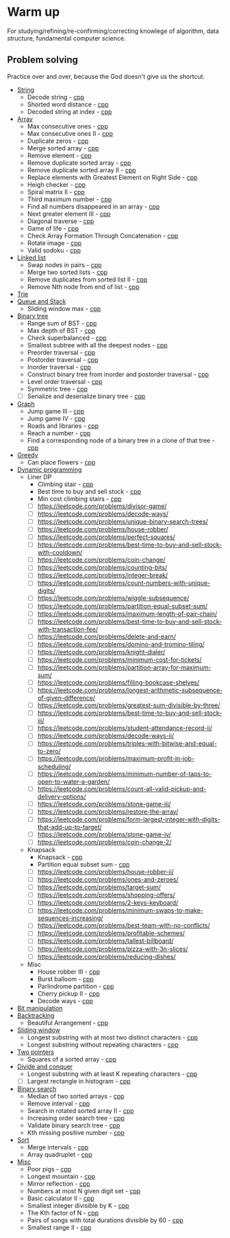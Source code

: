 # Warm up  
For studying/refining/re-confirming/correcting knowlege of algorithm, data structure,
fundamental computer science.

## Problem solving  
Practice over and over, because the God doesn't give us the shortcut.  

- [String](practice/cpp/string)
  - Decode string - [cpp](practice/cpp/string/decode_string.cpp)
  - Shorted word distance - [cpp](practice/cpp/string/shorted_word_distance.cpp)
  - Decoded string at index - [cpp](practice/cpp/string/decoded_string_at_index.cpp)
- [Array](practice/cpp/array)
  - Max consecutive ones - [cpp](practice/cpp/array/max_consecutive_ones.cpp)
  - Max consecutive ones II - [cpp](practice/cpp/array/max_consecutive_ones_2.cpp)
  - Duplicate zeros - [cpp](practice/cpp/array/duplicate_zeros.cpp)
  - Merge sorted array - [cpp](practice/cpp/array/merge_sorted_array.cpp)
  - Remove element - [cpp](practice/cpp/array/remove_element.cpp)
  - Remove duplicate sorted array - [cpp](practice/cpp/array/remove_duplicate_sorted_array.cpp)
  - Remove duplicate sorted array II - [cpp](practice/cpp/array/remove_duplicates_sorted_array_2.cpp)
  - Replace elements with Greatest Element on Right Side - [cpp](practice/cpp/array/replace_element_with_greatest_elem_on_right_side.cpp)
  - Heigh checker - [cpp](practice/cpp/array/height_checker.cpp)
  - Spiral matrix II - [cpp](practice/cpp/array/spiral_matrix_2.cpp)
  - Third maximum number - [cpp](practice/cpp/array/third_maximum_number.cpp)
  - Find all numbers disappeared in an array - [cpp](practice/cpp/array/find_all_numbers_disappeared_in_array.cpp)
  - Next greater element III - [cpp](practice/cpp/array/next_greater_element_3.cpp)
  - Diagonal traverse - [cpp](practice/cpp/array/diagonal_traverse.cpp)
  - Game of life - [cpp](practice/cpp/array/game_of_life.cpp.cpp)
  - Check Array Formation Through Concatenation - [cpp](practice/cpp/array/check_array_formation_through_concatenation.cpp)
  - Rotate image - [cpp](practice/cpp/array/rotate_image.cpp)
  - Valid sodoku - [cpp](practice/cpp/array/valid_sodoku.cpp)
- [Linked list](practice/cpp/linked_list)
  - Swap nodes in pairs - [cpp](practice/cpp/linked_list/swap_nodes_in_pair.cpp)
  - Merge two sorted lists - [cpp](practice/cpp/linked_list/merge_two_sorted_list.cpp)
  - Remove duplicates from sorted list II - [cpp](practice/cpp/linked_list/remove_duplicates_from_sorted_list_2.cpp)
  - Remove Nth node from end of list - [cpp](practice/cpp/linked_list/remove_nth_node_from_end_list.cpp)
- [Trie](practice/cpp/trie)
- [Queue and Stack](practice/cpp/queue_stack)
  - Sliding window max - [cpp](practice/cpp/queue_stack/sliding_window_max.cpp)
- [Binary tree](practice/cpp/binary_tree)
  - Range sum of BST - [cpp](practice/cpp/binary_tree/range_sum_of_bst.cpp)
  - Max depth of BST - [cpp](practice/cpp/binary_tree/max_depth_binary_tree.cpp)
  - Check superbalanced - [cpp](practice/cpp/binary_tree/balanced_binary_tree.cpp)
  - Smallest subtree with all the deepest nodes - [cpp](practice/cpp/binary_tree/smallest_subtree_with_all_deepest_nodes.cpp)
  - Preorder traversal - [cpp](practice/cpp/binary_tree/bt_preorder_traversal.cpp)
  - Postorder traversal - [cpp](practice/cpp/binary_tree/bt_postorder_traversal.cpp)
  - Inorder traversal - [cpp](practice/cpp/binary_tree/bt_inorder_traversal.cpp)
  - Construct binary tree from inorder and postorder traversal - [cpp](practice/cpp/binary_tree/construct_bt_from_preorder_inorder_traversal.cpp)
  - Level order traversal - [cpp](practice/cpp/binary_tree/bt_level_order_traversal.cpp)
  - Symmetric tree - [cpp](practice/cpp/binary_tree/symmetric_tree.cpp)
  - [ ] Serialize and deserialize binary tree - [cpp](practice/cpp/binary_tree/serialize_and_deserialize_binary_tree.cpp)
- [Graph](practice/cpp/graph)
  - Jump game III - [cpp](practice/cpp/graph/jump_game_3.cpp)
  - Jump game IV - [cpp](practice/cpp/graph/jump_game_4.cpp)
  - Roads and libraries - [cpp](practice/cpp/graph/roads_and_libraries.cpp)
  - Reach a number - [cpp](practice/cpp/graph/reach_a_number.cpp)
  - Find a corresponding node of a binary tree in a clone of that tree - [cpp](practice/cpp/graph/corresponding_node_tree.cpp)
- [Greedy](practice/cpp/greedy)
  - Can place flowers - [cpp](practice/cpp/greedy/can_place_flowers.cpp)
- [Dynamic programming](practice/cpp/dynamic_programming)
  - Liner DP
    - Climbing stair - [cpp](practice/cpp/dynamic_programming/climbing_stairs.cpp)
    - Best time to buy and sell stock  - [cpp](practice/cpp/dynamic_programming/best_time_to_buy.cpp)
    - Min cost climbing stairs - [cpp](https://leetcode.com/problems/min-cost-climbing-stairs)
    - [ ] https://leetcode.com/problems/divisor-game/
    - [ ] https://leetcode.com/problems/decode-ways/
    - [ ] https://leetcode.com/problems/unique-binary-search-trees/
    - [ ] https://leetcode.com/problems/house-robber/
    - [ ] https://leetcode.com/problems/perfect-squares/
    - [ ] https://leetcode.com/problems/best-time-to-buy-and-sell-stock-with-cooldown/
    - [ ] https://leetcode.com/problems/coin-change/
    - [ ] https://leetcode.com/problems/counting-bits/
    - [ ] https://leetcode.com/problems/integer-break/
    - [ ] https://leetcode.com/problems/count-numbers-with-unique-digits/
    - [ ] https://leetcode.com/problems/wiggle-subsequence/
    - [ ] https://leetcode.com/problems/partition-equal-subset-sum/
    - [ ] https://leetcode.com/problems/maximum-length-of-pair-chain/
    - [ ] https://leetcode.com/problems/best-time-to-buy-and-sell-stock-with-transaction-fee/
    - [ ] https://leetcode.com/problems/delete-and-earn/
    - [ ] https://leetcode.com/problems/domino-and-tromino-tiling/
    - [ ] https://leetcode.com/problems/knight-dialer/
    - [ ] https://leetcode.com/problems/minimum-cost-for-tickets/
    - [ ] https://leetcode.com/problems/partition-array-for-maximum-sum/
    - [ ] https://leetcode.com/problems/filling-bookcase-shelves/
    - [ ] https://leetcode.com/problems/longest-arithmetic-subsequence-of-given-difference/
    - [ ] https://leetcode.com/problems/greatest-sum-divisible-by-three/
    - [ ] https://leetcode.com/problems/best-time-to-buy-and-sell-stock-iii/
    - [ ] https://leetcode.com/problems/student-attendance-record-ii/
    - [ ] https://leetcode.com/problems/decode-ways-ii/
    - [ ] https://leetcode.com/problems/triples-with-bitwise-and-equal-to-zero/
    - [ ] https://leetcode.com/problems/maximum-profit-in-job-scheduling/
    - [ ] https://leetcode.com/problems/minimum-number-of-taps-to-open-to-water-a-garden/
    - [ ] https://leetcode.com/problems/count-all-valid-pickup-and-delivery-options/
    - [ ] https://leetcode.com/problems/stone-game-iii/
    - [ ] https://leetcode.com/problems/restore-the-array/
    - [ ] https://leetcode.com/problems/form-largest-integer-with-digits-that-add-up-to-target/
    - [ ] https://leetcode.com/problems/stone-game-iv/
    - [ ] https://leetcode.com/problems/coin-change-2/
  - Knapsack  
    - Knapsack - [cpp](practice/cpp/dynamic_programming/knapsack.cpp)
    - Partition equal subset sum - [cpp](practice/cpp/dynamic_programming/partition_equal_subset_sum.cpp)
    - [ ] https://leetcode.com/problems/house-robber-ii/
    - [ ] https://leetcode.com/problems/ones-and-zeroes/
    - [ ] https://leetcode.com/problems/target-sum/
    - [ ] https://leetcode.com/problems/shopping-offers/
    - [ ] https://leetcode.com/problems/2-keys-keyboard/
    - [ ] https://leetcode.com/problems/minimum-swaps-to-make-sequences-increasing/
    - [ ] https://leetcode.com/problems/best-team-with-no-conflicts/
    - [ ] https://leetcode.com/problems/profitable-schemes/
    - [ ] https://leetcode.com/problems/tallest-billboard/
    - [ ] https://leetcode.com/problems/pizza-with-3n-slices/
    - [ ] https://leetcode.com/problems/reducing-dishes/
  - Misc
    - House robber III - [cpp](practice/cpp/dynamic_programming/house_robber_3.cpp)
    - Burst balloom - [cpp](practice/cpp/dynamic_programming/burst_balloom.cpp)
    - Parlindrome partition - [cpp](practice/cpp/dynamic_programming/parlindrome_partitioning.cpp)
    - Cherry pickup II - [cpp](practice/cpp/dynamic_programming/cherry_pickup_2.cpp)
    - Decode ways - [cpp](practice/cpp/dynamic_programming/decode_ways.cpp)
- [Bit manipulation](practice/cpp/bit_manipulation)
- [Backtracking](practice/cpp/backtracking)
  - Beautiful Arrangement - [cpp](practice/cpp/backtracking/beautiful_arrangement.cpp)
- [Sliding window](practice/cpp/sliding_window)
  - Longest substring with at most two distinct characters - [cpp](practice/cpp/sliding_window/longest_substring_most_two_distinct_characters.cpp)
  - Longest substring without repeating characters - [cpp](practice/cpp/sliding_window/longest_substring_without_repeat_char.cpp)
- [Two pointers](practice/cpp/two_pointers)
  - Squares of a sorted array - [cpp](practice/cpp/two_pointers/squares_of_sorted_array.cpp)
- [Divide and conquer](practice/cpp/divide_and_conquer)
  - Longest substring with at least K repeating characters - [cpp](practice/cpp/divide_and_conquer/longest_substring_at_least_k_repeating_char.cpp)
  - [ ] Largest rectangle in histogram - [cpp](practice/cpp/divide_and_conquer/largest_rectangle_in_histogram.cpp)
- [Binary search](practice/cpp/binary_search)
  - Median of two sorted arrays - [cpp](practice/cpp/binary_search/median_of_two_sorted_arrays.cpp)
  - Remove interval - [cpp](practice/cpp/binary_search/remove_interval.cpp)
  - Search in rotated sorted array II - [cpp](practice/cpp/binary_search/search_in_rotated_sorted_array_2.cpp)
  - Increasing order search tree - [cpp](practice/cpp/binary_search/increasing_order_search_tree.cpp)
  - Validate binary search tree - [cpp](practice/cpp/binary_search/validate_binary_search_tree.cpp)
  - Kth missing positive number - [cpp](practice/cpp/binary_search/kth_missing_possitive_number.cpp)
- [Sort](practice/cpp/sort)
  - Merge intervals - [cpp](practice/cpp/sort/merge_intervals.cpp)
  - Array quadruplet - [cpp](practice/cpp/sort/array_quadruplet.cpp)
- [Misc](practice/cpp/misc)
  - Poor pigs - [cpp](practice/cpp/misc/poor_pigs.cpp)
  - Longest mountain - [cpp](practice/cpp/misc/longest_mountain.cpp)
  - Mirror reflection - [cpp](practice/cpp/misc/mirror_reflection.cpp)
  - Numbers at most N given digit set - [cpp](practice/cpp/misc/number_most_n_given_digit_set.cpp)
  - Basic calculator II - [cpp](practice/cpp/misc/basic_calculator_2.cpp)
  - Smallest integer divisible by K - [cpp](practice/cpp/misc/smallest_integer_divisible_k.cpp)
  - The Kth factor of N - [cpp](practice/cpp/misc/the_kth_factor_n.cpp)
  - Pairs of songs with total durations divisible by 60 - [cpp](practice/cpp/misc/pair_song_with_total_duration_divisible_60.cpp)
  - Smallest range II - [cpp](practice/cpp/misc/smallest_range_2.cpp)
